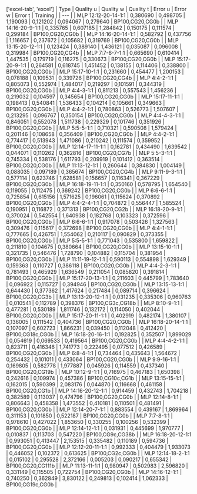 ['excel-tab', 'excel']
| Type | Quality u | Quality w | Quality t | Error u | Error w | Error t | Training |
| --- |
| MLP 12:12-20-14-1:1 | 0,380690 | 0,498705 | 1,190093 | 0,121202 | 0,094067 | 0,279640 | BP100,CG20,CG0b |
| MLP 14:16-20-9-1:1 | 0,335765 | 0,607185 | 1,284842 | 0,150175 | 0,111574 | 0,299184 | BP100,CG20,CG0b |
| MLP 14:16-20-14-1:1 | 0,582792 | 0,437756 | 1,116657 | 0,237672 | 0,105682 | 0,319769 | BP100,CG20,CG0b |
| MLP 13:15-20-12-1:1 | 0,123424 | 0,389140 | 1,436121 | 0,035087 | 0,096008 | 0,319984 | BP100,CG20,CG4b |
| MLP 7:7-6-7-1:1 | 0,665690 | 0,610414 | 1,447535 | 0,179719 | 0,116275 | 0,330673 | BP100,CG20,CG0b |
| MLP 15:17-20-9-1:1 | 0,264581 | 0,618745 | 1,451452 | 0,138155 | 0,114406 | 0,338800 | BP100,CG20,CG0b |
| MLP 15:17-10-1:1 | 0,231660 | 0,454477 | 1,200153 | 0,078188 | 0,109531 | 0,339726 | BP100,CG20,CG4b |
| MLP 4:4-2-1:1 | 0,805073 | 0,552974 | 1,484017 | 0,219297 | 0,101591 | 0,344319 | BP100,CG20,CG0b |
| MLP 4:4-3-1:1 | 0,811213 | 0,557543 | 1,456236 | 0,219032 | 0,104597 | 0,345654 | BP100,CG20,CG0b |
| MLP 15:17-11-1:1 | 0,198413 | 0,540841 | 1,536433 | 0,104214 | 0,105661 | 0,349663 | BP100,CG20,CG0b |
| MLP 4:4-2-1:1 | 0,780863 | 0,526773 | 1,507607 | 0,213295 | 0,096767 | 0,350154 | BP100,CG20,CG0b |
| MLP 4:4-4-3-1:1 | 0,846051 | 0,552078 | 1,511738 | 0,229329 | 0,101746 | 0,351926 | BP100,CG20,CG0b |
| MLP 5:5-5-1:1 | 0,710321 | 0,590508 | 1,579424 | 0,201146 | 0,108658 | 0,356409 | BP100,CG20,CG0b |
| MLP 4:4-2-1:1 | 0,774417 | 0,513943 | 1,471086 | 0,210242 | 0,111574 | 0,359952 | BP100,CG20,CG0b |
| MLP 12:14-17-11-1:1 | 0,162781 | 0,434490 | 1,639542 | 0,044071 | 0,110262 | 0,362816 | BP100,CG20,CG7b |
| MLP 5:5-3-1:1 | 0,745334 | 0,538176 | 1,611793 | 0,209919 | 0,101412 | 0,363514 | BP100,CG20,CG0b |
| MLP 11:13-12-1:1 | 0,260644 | 0,384830 | 1,004149 | 0,088035 | 0,097189 | 0,365674 | BP100,CG20,CG4b |
| MLP 9:11-9-3-1:1 | 0,577114 | 0,623746 | 1,628581 | 0,156657 | 0,116341 | 0,367229 | BP100,CG20,CG0b |
| MLP 16:18-19-11-1:1 | 0,350160 | 0,578795 | 1,654540 | 0,119055 | 0,112475 | 0,369242 | BP100,CG20,CG0b |
| MLP 6:6-6-1:1 | 0,725854 | 0,615156 | 1,571625 | 0,196061 | 0,115624 | 0,370892 | BP100,CG20,CG0b |
| MLP 4:4-2-4-1:1 | 0,704872 | 0,556447 | 1,585524 | 0,190951 | 0,116872 | 0,371313 | BP100,CG20,CG2b |
| MLP 16:18-20-9-1:1 | 0,370024 | 0,542554 | 1,640938 | 0,182768 | 0,103323 | 0,372596 | BP100,CG20,CG0b |
| MLP 6:6-6-1:1 | 0,917078 | 0,503426 | 1,327563 | 0,309476 | 0,115617 | 0,372698 | BP100,CG20,CG0b |
| MLP 4:4-1-1:1 | 0,777665 | 0,426751 | 1,554062 | 0,210117 | 0,090829 | 0,373355 | BP100,CG20,CG0b |
| MLP 5:5-5-1:1 | 0,771043 | 0,535800 | 1,659822 | 0,211810 | 0,104675 | 0,380664 | BP100,CG20,CG0b |
| MLP 13:15-10-1:1 | 0,321735 | 0,546476 | 1,728790 | 0,104882 | 0,115704 | 0,381954 | BP100,CG20,CG0b |
| MLP 11:11-19-12-1:1 | 0,590113 | 0,554898 | 1,629349 | 0,159363 | 0,110727 | 0,386118 | BP100,CG20,CG0b |
| MLP 4:4-2-3-1:1 | 0,781493 | 0,465929 | 1,636549 | 0,211054 | 0,085820 | 0,391814 | BP100,CG20,CG0b |
| MLP 15:17-20-13-1:1 | 0,211603 | 0,445799 | 1,783640 | 0,096922 | 0,115727 | 0,394946 | BP100,CG20,CG0b |
| MLP 13:15-13-1:1 | 0,644430 | 0,377362 | 1,417624 | 0,217484 | 0,089714 | 0,396624 | BP100,CG20,CG3b |
| MLP 13:13-20-12-1:1 | 0,031235 | 0,335306 | 0,960763 | 0,010541 | 0,112789 | 0,398376 | BP100,CG3c,CG18b |
| MLP 8:10-9-1:1 | 0,477281 | 0,530189 | 1,811746 | 0,132172 | 0,114050 | 0,402044 | BP100,CG20,CG0b |
| MLP 15:17-20-11-1:1 | 0,402919 | 0,482174 | 1,380107 | 0,136005 | 0,111542 | 0,404736 | BP100,CG20,CG0b |
| MLP 16:18-20-14-1:1 | 0,107097 | 0,602723 | 1,866231 | 0,039450 | 0,112048 | 0,412420 | BP100,CG18c,CG0b |
| MLP 16:18-20-16-1:1 | 0,192825 | 0,352507 | 1,899029 | 0,054619 | 0,069533 | 0,419564 | BP100,CG20,CG0b |
| MLP 4:4-4-2-1:1 | 0,823711 | 0,416346 | 1,741773 | 0,222495 | 0,077512 | 0,426589 | BP100,CG20,CG0b |
| MLP 6:8-4-1:1 | 0,734464 | 0,435643 | 1,564672 | 0,254432 | 0,101011 | 0,433064 | BP100,CG20,CG0b |
| MLP 9:9-16-1:1 | 0,169805 | 0,582778 | 1,977887 | 0,045926 | 0,114559 | 0,437340 | BP100,CG20,CG19b |
| MLP 10:12-9-1:1 | 0,716975 | 0,467183 | 1,650398 | 0,242616 | 0,109974 | 0,457386 | BP100,CG10c,CG1b |
| MLP 13:15-15-1:1 | 0,162015 | 0,590399 | 2,083176 | 0,044870 | 0,116668 | 0,461158 | BP100,CG20,CG1b |
| MLP 14:16-20-12-1:1 | 0,914459 | 0,432743 | 1,704218 | 0,382589 | 0,113037 | 0,474796 | BP100,CG20,CG0b |
| MLP 12:14-8-1:1 | 0,806643 | 0,458358 | 1,473552 | 0,410181 | 0,110501 | 0,481491 | BP100,CG20,CG0b |
| MLP 12:14-20-7-1:1 | 0,883554 | 0,439167 | 1,869964 | 0,311153 | 0,101850 | 0,522187 | BP100,CG20,CG0b |
| MLP 7:7-8-1:1 | 0,978610 | 0,427022 | 1,853650 | 0,330255 | 0,100256 | 0,532399 | BP100,CG20,CG0b |
| MLP 12:14-12-1:1 | 0,031931 | 0,445699 | 1,970777 | 0,010837 | 0,113703 | 0,547220 | BP100,CG9c,CG38b |
| MLP 16:18-20-12-1:1 | 0,993051 | 0,413447 | 2,153515 | 0,335482 | 0,110189 | 0,594736 | BP100,CG20,CG0b |
| MLP 12:12-20-11-1:1 | 0,992333 | 0,404479 | 1,933073 | 0,446052 | 0,102372 | 0,613625 | BP100,CG2c,CG0b |
| MLP 12:14-18-2-1:1 | 0,015102 | 0,295528 | 2,372166 | 0,005203 | 0,090217 | 0,655342 | BP100,CG20,CG111b |
| MLP 11:13-11-1:1 | 0,980947 | 0,502983 | 2,596820 | 0,331149 | 0,115505 | 0,722754 | BP100,CG20,CG0b |
| MLP 14:16-12-1:1 | 0,740250 | 0,362849 | 3,830122 | 0,249813 | 0,102414 | 1,062333 | BP100,CG19c,CG0b |
